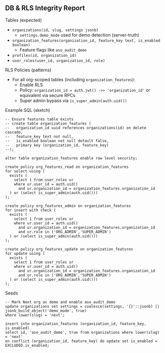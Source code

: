 ## DB & RLS Integrity Report

Tables (expected)
- `organizations(id, slug, settings jsonb)`
  - `settings.demo_mode` used for demo detection (server-truth)
- `organization_features(organization_id, feature_key text, is_enabled boolean)`
  - Feature flags like `aso_audit_demo`
- `profiles(id, organization_id)`
- `user_roles(user_id, organization_id, role)`

RLS Policies (patterns)
- For all org-scoped tables (including `organization_features`):
  - Enable RLS
  - Policy: `organization_id = auth.jwt() ->> 'organization_id'` or equivalent via secure RPCs
  - Super admin bypass via `is_super_admin(auth.uid())`

Example SQL (sketch)
```
-- Ensure features table exists
-- create table organization_features (
--   organization_id uuid references organizations(id) on delete cascade,
--   feature_key text not null,
--   is_enabled boolean not null default false,
--   primary key (organization_id, feature_key)
--);

alter table organization_features enable row level security;

create policy org_features_read on organization_features
for select using (
  exists (
    select 1 from user_roles ur
    where ur.user_id = auth.uid()
      and ur.organization_id = organization_features.organization_id
  ) or (select is_super_admin(auth.uid()))
);

create policy org_features_admin on organization_features
for insert with check (
  exists (
    select 1 from user_roles ur
    where ur.user_id = auth.uid()
      and ur.organization_id = organization_features.organization_id
      and ur.role in ('ORG_ADMIN','SUPER_ADMIN')
  ) or (select is_super_admin(auth.uid()))
);

create policy org_features_update on organization_features
for update using (
  exists (
    select 1 from user_roles ur
    where ur.user_id = auth.uid()
      and ur.organization_id = organization_features.organization_id
      and ur.role in ('ORG_ADMIN','SUPER_ADMIN')
  ) or (select is_super_admin(auth.uid()))
);
```

Seeds
```
-- Mark Next org as demo and enable aso_audit_demo
update organizations set settings = coalesce(settings, '{}'::jsonb) || jsonb_build_object('demo_mode', true)
where lower(slug) = 'next';

insert into organization_features (organization_id, feature_key, is_enabled)
select id, 'aso_audit_demo', true from organizations where lower(slug) = 'next'
on conflict (organization_id, feature_key) do update set is_enabled = EXCLUDED.is_enabled;
```

